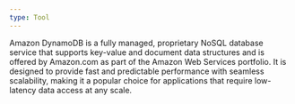 ```yaml
---
type: Tool
---
```


Amazon DynamoDB is a fully managed, proprietary NoSQL database service that supports key-value and document data structures and is offered by Amazon.com as part of the Amazon Web Services portfolio. It is designed to provide fast and predictable performance with seamless scalability, making it a popular choice for applications that require low-latency data access at any scale.